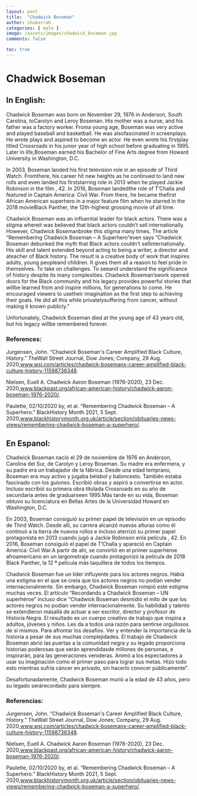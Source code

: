 ```yaml
---
layout: post
title:  "Chadwick Boseman"
author: shukerrah
categories: [ male ]
image: /assets/images/chadwick_boseman.jpg
comments: false

toc: true
---
```

<!-- English Section -->
# Chadwick Boseman

## In English: 
Chadwick Boseman was born on November 29, 1976 in Anderson, South Carolina, toCarolyn and Leroy Boseman. His mother was a nurse, and his father was a factory worker. Froma young age, Boseman was very active and played baseball and basketball. He was alsofascinated in screenplays. He wrote plays and aspired to become an actor. He even wrote his firstplay titled ​Crossroads​ in his junior year of high school before graduating in 1995. Later in life,Boseman earned his  Bachelor of Fine Arts degree from Howard University in Washington, D.C.

In 2003, Boseman landed his first television role in an episode of Third Watch. Fromthere, his career hit new heights as he continued to land new rolls and even landed his firststarring  role in 2013 when he played Jackie Robinson in the film , ​42​. In 2016, Boseman landedthe role of  T’Challa and featured in ​Captain America: Civil War​. From there, he became thefirst African American superhero in a major feature film when he starred in the 2018 movieBlack Panther​, the 12th-highest grossing movie of all time.

Chadwick Boseman was an influential leader for black actors. There was a stigma whereit was believed that black actors couldn’t sell internationally. However, Chadwick Bosemanbroke this stigma many times. The article “Remembering Chadwick Boseman – A Superhero”even says “​Chadwick Boseman debunked the myth that Black actors couldn’t sellinternationally. His skill and talent extended beyond acting to being a writer, a director and ateacher of Black history. The result is a creative body of work that inspires adults, young peopleand children. It gives them all a reason to feel pride in themselves. To take on challenges. To seeand understand the significance of history despite its many complexities. Chadwick Boseman’swork opened doors for the Black community and his legacy provides powerful stories that willbe learned from and inspire millions, for generations to come. He encouraged viewers to usetheir imagination as the first step to achieving their goals. He did all this while privatelysuffering from cancer, without making it known publicly.”

Unfortunately, Chadwick Boseman died at the young age of 43 years old, but his legacy willbe remembered forever.

### References:
Jurgensen, John. “Chadwick Boseman's Career Amplified Black Culture, History.” TheWall Street Journal, Dow Jones; Company, 29 Aug. 2020,www.wsj.com/articles/chadwick-bosemans-career-amplified-black-culture-history-11598736348.

Nielsen, Euell A. Chadwick Aaron Boseman (1976-2020), 23 Dec. 2020,www.blackpast.org/african-american-history/chadwick-aaron-boseman-1976-2020/.

Paulette, 02/10/2020 by, et al. “Remembering Chadwick Boseman – A Superhero.” BlackHistory Month 2021, 5 Sept. 2020,www.blackhistorymonth.org.uk/article/section/obituaries-news-views/remembering-chadwick-boseman-a-superhero/.


<!-- Spanish Section -->
## En Espanol: 
Chadwick Boseman nació el 29 de noviembre de 1976 en Anderson, Carolina del Sur, de Carolyn y Leroy Boseman. Su madre era enfermera, y su padre era un trabajador de la fábrica. Desde una edad temprano, Boseman era muy activo y jugaba béisbol y baloncesto. También estaba fascinado con los guiones. Escribió obras y aspiró a convertirse en actor. Incluso escribió su primera obra titulada Crossroads en su año de secundaria antes de graduarseen 1995.Más tarde en su vida, Boseman obtuvo su licenciatura en Bellas Artes de la Universidad Howard en Washington, D.C. 

En 2003, Boseman consiguió su primer papel de televisión en un episodio de Third Watch. Desde allí, su carrera alcanzó nuevas alturas como él continuó a la tierra de nuevos rollos e incluso aterrizó su primer papel protagonista en 2013 cuando jugó a Jackie Robinson enla película , 42. En 2016, Boseman consiguió el papel de T’Challa y apareció en Captain America: Civil War.A partir de ahí, se convirtió en el primer superhéroe afroamericano en un largometraje cuando protagonizó la película de 2018 Black Panther, la 12 ª película más taquillera de todos los tiempos.

Chadwick Boseman fue un líder influyente para los actores negros. Había una estigma en el que se creía que los actores negros no podían vender internacionalmente. Sin embargo, Chadwick Boseman rompió este estigma muchas veces. El artículo “Recordando a Chadwick Boseman – UN superhéroe” incluso dice "Chadwick Boseman desmidió el mito de que los actores negros no podían vender internacionalmente. Su habilidad y talento se extendieron másallá de actuar a ser escritor, director y profesor de Historia Negra. El resultado es un cuerpo creativo de trabajo que inspira a adultos, jóvenes y niños. Les da a todos una razón para sentirse orgullosos de sí mismos. Para afrontar los desafíos. Ver y entender la importancia de la historia a pesar de sus muchas complejidades. El trabajo de Chadwick Boseman abrió las puertas a la comunidad negra y su legado proporciona historias poderosas que serán aprendidasde millones de personas, e inspirarán, para las generaciones venideras. Animó a los espectadores a usar su imaginación como el primer paso para lograr sus metas. Hizo todo esto mientras sufría cáncer en privado, sin hacerlo conocer públicamente".

Desafortunadamente, Chadwick Boseman murió a la edad de 43 años, pero su legado serárecordado para siempre. 

### Referencias:
Jurgensen, John. “Chadwick Boseman's Career Amplified Black Culture, History.” TheWall Street Journal, Dow Jones; Company, 29 Aug. 2020,www.wsj.com/articles/chadwick-bosemans-career-amplified-black-culture-history-11598736348.

Nielsen, Euell A. Chadwick Aaron Boseman (1976-2020), 23 Dec. 2020,www.blackpast.org/african-american-history/chadwick-aaron-boseman-1976-2020/.

Paulette, 02/10/2020 by, et al. “Remembering Chadwick Boseman – A Superhero.” BlackHistory Month 2021, 5 Sept. 2020,www.blackhistorymonth.org.uk/article/section/obituaries-news-views/remembering-chadwick-boseman-a-superhero/.